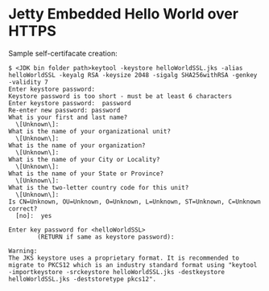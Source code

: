 # Jetty Embedded Hello World over HTTPS

Sample self-certifacate creation:

    $ <JDK bin folder path>keytool -keystore helloWorldSSL.jks -alias helloWorldSSL -keyalg RSA -keysize 2048 -sigalg SHA256withRSA -genkey -validity 7
    Enter keystore password:
    Keystore password is too short - must be at least 6 characters
    Enter keystore password:  password
    Re-enter new password: password
    What is your first and last name?
      \[Unknown\]:
    What is the name of your organizational unit?
      \[Unknown\]:
    What is the name of your organization?
      \[Unknown\]:
    What is the name of your City or Locality?
      \[Unknown\]:
    What is the name of your State or Province?
      \[Unknown\]:
    What is the two-letter country code for this unit?
      \[Unknown\]:
    Is CN=Unknown, OU=Unknown, O=Unknown, L=Unknown, ST=Unknown, C=Unknown correct?
      [no]:  yes

    Enter key password for <helloWorldSSL>
            (RETURN if same as keystore password):

    Warning:
    The JKS keystore uses a proprietary format. It is recommended to migrate to PKCS12 which is an industry standard format using "keytool -importkeystore -srckeystore helloWorldSSL.jks -destkeystore helloWorldSSL.jks -deststoretype pkcs12".
